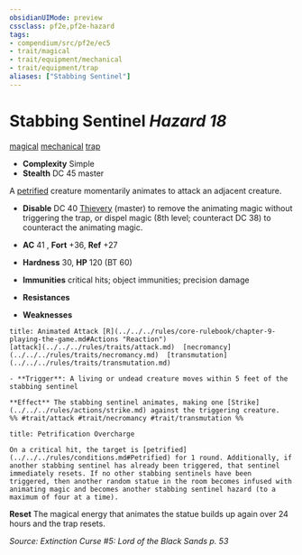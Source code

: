 ```yaml
---
obsidianUIMode: preview
cssclass: pf2e,pf2e-hazard
tags:
- compendium/src/pf2e/ec5
- trait/magical
- trait/equipment/mechanical
- trait/equipment/trap
aliases: ["Stabbing Sentinel"]
---
```

# Stabbing Sentinel *Hazard 18*  
[magical](magical.md)  [mechanical](mechanical.md)  [trap](trap.md)  

- **Complexity** Simple
- **Stealth** DC 45 master  

A [petrified](conditions.md#Petrified) creature momentarily animates to attack an adjacent creature.

- **Disable** DC 40 [Thievery](../../skills.md#Thievery) (master) to remove the animating magic without triggering the trap, or dispel magic (8th level; counteract DC 38) to counteract the animating magic.  

- **AC** 41 , **Fort** +36, **Ref** +27
- **Hardness** 30, **HP** 120 (BT 60)
- **Immunities** critical hits; object immunities; precision damage
- **Resistances** 
- **Weaknesses** 
     
```ad-embed-ability
title: Animated Attack [R](../../../rules/core-rulebook/chapter-9-playing-the-game.md#Actions "Reaction")
[attack](../../../rules/traits/attack.md)  [necromancy](../../../rules/traits/necromancy.md)  [transmutation](../../../rules/traits/transmutation.md)  

- **Trigger**: A living or undead creature moves within 5 feet of the stabbing sentinel

**Effect** The stabbing sentinel animates, making one [Strike](../../../rules/actions/strike.md) against the triggering creature.  
%% #trait/attack #trait/necromancy #trait/transmutation %%
```
```ad-embed-ability
title: Petrification Overcharge

On a critical hit, the target is [petrified](../../../rules/conditions.md#Petrified) for 1 round. Additionally, if another stabbing sentinel has already been triggered, that sentinel immediately resets. If no other stabbing sentinels have been triggered, then another random statue in the room becomes infused with animating magic and becomes another stabbing sentinel hazard (to a maximum of four at a time).
```

**Reset** The magical energy that animates the statue builds up again over 24 hours and the trap resets.  

*Source: Extinction Curse #5: Lord of the Black Sands p. 53*
